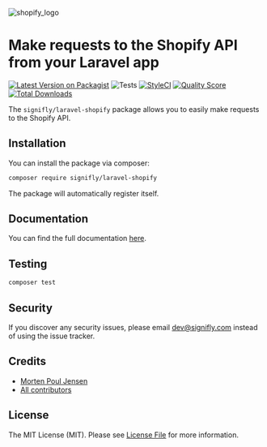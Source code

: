 ![shopify_logo](https://user-images.githubusercontent.com/5956778/124729976-33b6fb00-df11-11eb-997f-1c8ce5e17152.png)

# Make requests to the Shopify API from your Laravel app

[![Latest Version on Packagist](https://img.shields.io/packagist/v/signifly/laravel-shopify.svg?style=flat-square)](https://packagist.org/packages/signifly/laravel-shopify)
![Tests](https://github.com/signifly/laravel-janitor/workflows/Tests/badge.svg)
[![StyleCI](https://styleci.io/repos/119509746/shield?branch=master)](https://styleci.io/repos/119509746)
[![Quality Score](https://img.shields.io/scrutinizer/g/signifly/laravel-shopify.svg?style=flat-square)](https://scrutinizer-ci.com/g/signifly/laravel-shopify)
[![Total Downloads](https://img.shields.io/packagist/dt/signifly/laravel-shopify.svg?style=flat-square)](https://packagist.org/packages/signifly/laravel-shopify)

The `signifly/laravel-shopify` package allows you to easily make requests to the Shopify API.

## Installation

You can install the package via composer:

```bash
composer require signifly/laravel-shopify
```

The package will automatically register itself.


## Documentation

You can find the full documentation [here](https://www.notion.so/signifly/Laravel-Shopify-424709fa6dd84defb0879ab8a1cb29fa).


## Testing
```bash
composer test
```

## Security

If you discover any security issues, please email dev@signifly.com instead of using the issue tracker.

## Credits

- [Morten Poul Jensen](https://github.com/pactode)
- [All contributors](../../contributors)

## License

The MIT License (MIT). Please see [License File](LICENSE.md) for more information.

